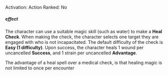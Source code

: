 Activation: Action
Ranked: No
##### effect
The character can use a suitable magic skill (such as water) to make a **Heal Check**. When making the check, the character selects one target they are engaged with who is not incapacitated. The default difficulty of the check is **Easy (1 difficulty)**. Upon success, the character heals 1 wound per uncancelled **Success**, and 1 strain per uncancelled **Advantage**. 

The advantage of a heal spell over a medical check, is that healing magic is not limited to once per encounter